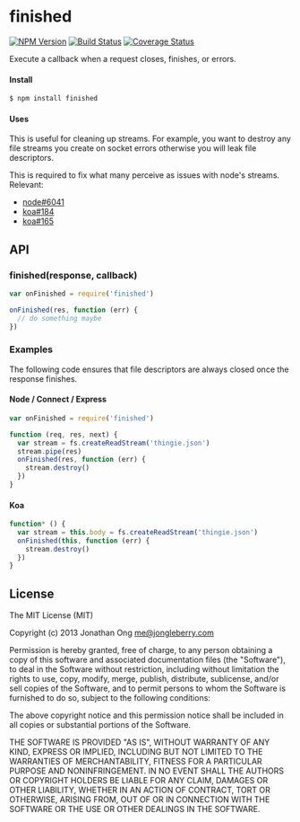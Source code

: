 # finished

[![NPM Version](https://badge.fury.io/js/finished.svg)](http://badge.fury.io/js/finished)
[![Build Status](https://travis-ci.org/expressjs/finished.svg?branch=master)](https://travis-ci.org/expressjs/finished)
[![Coverage Status](https://img.shields.io/coveralls/expressjs/finished.svg?branch=master)](https://coveralls.io/r/expressjs/finished)

Execute a callback when a request closes, finishes, or errors.

#### Install

```sh
$ npm install finished
```

#### Uses

This is useful for cleaning up streams. For example, you want to destroy any file streams you create on socket errors otherwise you will leak file descriptors.

This is required to fix what many perceive as issues with node's streams. Relevant:

- [node#6041](https://github.com/joyent/node/issues/6041)
- [koa#184](https://github.com/koajs/koa/issues/184)
- [koa#165](https://github.com/koajs/koa/issues/165)

## API

### finished(response, callback)

```js
var onFinished = require('finished')

onFinished(res, function (err) {
  // do something maybe
})
```

### Examples

The following code ensures that file descriptors are always closed once the response finishes.

#### Node / Connect / Express

```js
var onFinished = require('finished')

function (req, res, next) {
  var stream = fs.createReadStream('thingie.json')
  stream.pipe(res)
  onFinished(res, function (err) {
    stream.destroy()
  })
}
```

#### Koa

```js
function* () {
  var stream = this.body = fs.createReadStream('thingie.json')
  onFinished(this, function (err) {
    stream.destroy()
  })
}
```

## License

The MIT License (MIT)

Copyright (c) 2013 Jonathan Ong me@jongleberry.com

Permission is hereby granted, free of charge, to any person obtaining a copy
of this software and associated documentation files (the "Software"), to deal
in the Software without restriction, including without limitation the rights
to use, copy, modify, merge, publish, distribute, sublicense, and/or sell
copies of the Software, and to permit persons to whom the Software is
furnished to do so, subject to the following conditions:

The above copyright notice and this permission notice shall be included in
all copies or substantial portions of the Software.

THE SOFTWARE IS PROVIDED "AS IS", WITHOUT WARRANTY OF ANY KIND, EXPRESS OR
IMPLIED, INCLUDING BUT NOT LIMITED TO THE WARRANTIES OF MERCHANTABILITY,
FITNESS FOR A PARTICULAR PURPOSE AND NONINFRINGEMENT. IN NO EVENT SHALL THE
AUTHORS OR COPYRIGHT HOLDERS BE LIABLE FOR ANY CLAIM, DAMAGES OR OTHER
LIABILITY, WHETHER IN AN ACTION OF CONTRACT, TORT OR OTHERWISE, ARISING FROM,
OUT OF OR IN CONNECTION WITH THE SOFTWARE OR THE USE OR OTHER DEALINGS IN
THE SOFTWARE.
